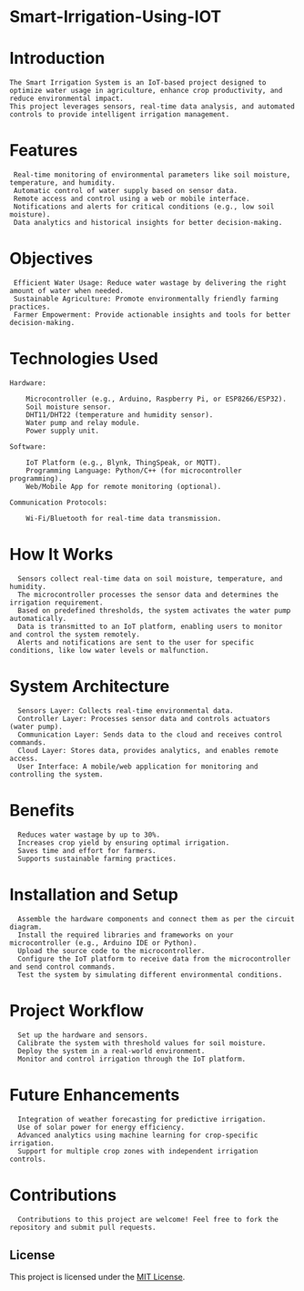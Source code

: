 # Smart-Irrigation-Using-IOT

# Introduction
    The Smart Irrigation System is an IoT-based project designed to optimize water usage in agriculture, enhance crop productivity, and reduce environmental impact. 
    This project leverages sensors, real-time data analysis, and automated controls to provide intelligent irrigation management.

# Features
     Real-time monitoring of environmental parameters like soil moisture, temperature, and humidity.
     Automatic control of water supply based on sensor data.
     Remote access and control using a web or mobile interface.
     Notifications and alerts for critical conditions (e.g., low soil moisture).
     Data analytics and historical insights for better decision-making.
# Objectives
     Efficient Water Usage: Reduce water wastage by delivering the right amount of water when needed.
     Sustainable Agriculture: Promote environmentally friendly farming practices.
     Farmer Empowerment: Provide actionable insights and tools for better decision-making.
# Technologies Used
    Hardware:

        Microcontroller (e.g., Arduino, Raspberry Pi, or ESP8266/ESP32).
        Soil moisture sensor.
        DHT11/DHT22 (temperature and humidity sensor).
        Water pump and relay module.
        Power supply unit.
        
    Software:

        IoT Platform (e.g., Blynk, ThingSpeak, or MQTT).
        Programming Language: Python/C++ (for microcontroller programming).
        Web/Mobile App for remote monitoring (optional).
        
    Communication Protocols:
    
        Wi-Fi/Bluetooth for real-time data transmission.
# How It Works
      Sensors collect real-time data on soil moisture, temperature, and humidity.
      The microcontroller processes the sensor data and determines the irrigation requirement.
      Based on predefined thresholds, the system activates the water pump automatically.
      Data is transmitted to an IoT platform, enabling users to monitor and control the system remotely.
      Alerts and notifications are sent to the user for specific conditions, like low water levels or malfunction.
# System Architecture
      Sensors Layer: Collects real-time environmental data.
      Controller Layer: Processes sensor data and controls actuators (water pump).
      Communication Layer: Sends data to the cloud and receives control commands.
      Cloud Layer: Stores data, provides analytics, and enables remote access.
      User Interface: A mobile/web application for monitoring and controlling the system.
# Benefits
      Reduces water wastage by up to 30%.
      Increases crop yield by ensuring optimal irrigation.
      Saves time and effort for farmers.
      Supports sustainable farming practices.
# Installation and Setup
      Assemble the hardware components and connect them as per the circuit diagram.
      Install the required libraries and frameworks on your microcontroller (e.g., Arduino IDE or Python).
      Upload the source code to the microcontroller.
      Configure the IoT platform to receive data from the microcontroller and send control commands.
      Test the system by simulating different environmental conditions.
# Project Workflow
      Set up the hardware and sensors.
      Calibrate the system with threshold values for soil moisture.
      Deploy the system in a real-world environment.
      Monitor and control irrigation through the IoT platform.
# Future Enhancements
      Integration of weather forecasting for predictive irrigation.
      Use of solar power for energy efficiency.
      Advanced analytics using machine learning for crop-specific irrigation.
      Support for multiple crop zones with independent irrigation controls.
# Contributions
      Contributions to this project are welcome! Feel free to fork the repository and submit pull requests.

## **License**

This project is licensed under the [MIT License](LICENSE).
